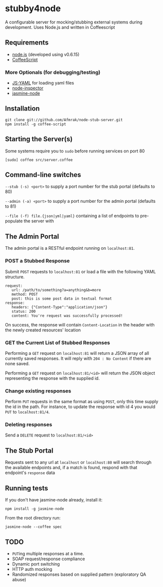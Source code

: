 # stubby4node

A configurable server for mocking/stubbing external systems during development. Uses Node.js and written in Coffeescript

## Requirements

* [node.js](http://nodejs.org/) (developed using v0.6.15)
* [CoffeeScript](http://coffeescript.org/)

### More Optionals (for debugging/testing)

* [JS-YAML](https://github.com/nodeca/js-yaml) for loading yaml files
* [node-inspector](https://github.com/dannycoates/node-inspector)
* [jasmine-node](https://github.com/mhevery/jasmine-node)

## Installation

    git clone git://github.com/Afmrak/node-stub-server.git
    npm install -g coffee-script

## Starting the Server(s)

Some systems require you to `sudo` before running services on port 80

    [sudo] coffee src/server.coffee

## Command-line switches

`--stub (-s) <port>` to supply a port number for the stub portal (defaults to 80)

`--admin (-a) <port>` to supply a port number for the admin portal (defaults to 81)

`--file (-f) file.{json|yml|yaml}` containing a list of endpoints to pre-populate the server with

## The Admin Portal

The admin portal is a RESTful endpoint running on `localhost:81`.

### POST a Stubbed Response

Submit `POST` requests to `localhost:81` or load a file with the following YAML structure.

```
request:
   url: /path/to/something?a=anything&b=more
   method: POST
   post: this is some post data in textual format
response:
   headers: {"Content-Type":"application/json"}
   status: 200
   content: You're request was successfully processed!
```

On success, the response will contain `Content-Location` in the header with the newly created resources' location

### GET the Current List of Stubbed Responses

Performing a `GET` request on `localhost:81` will return a JSON array of all currently saved responses. It will reply with `204 : No Content` if there are none saved.

Performing a `GET` request on `localhost:81/<id>` will return the JSON object representing the response with the supplied id.

### Change existing responses

Perform `PUT` requests in the same format as using `POST`, only this time supply the id in the path. For instance, to update the response with id 4 you would `PUT` to `localhost:81/4`.

### Deleting responses

Send a `DELETE` request to `localhost:81/<id>`

## The Stub Portal

Requests sent to any url at `localhost` or `localhost:80` will search through the available endpoints and, if a match is found, respond with that endpoint's `response` data

## Running tests

If you don't have jasmine-node already, install it:

    npm install -g jasmine-node

From the root directory run:

    jasmine-node --coffee spec

## TODO

* `PUT`ing multiple responses at a time.
* SOAP request/response compliance
* Dynamic port switching
* HTTP auth mocking
* Randomized responses based on supplied pattern (exploratory QA abuse)
